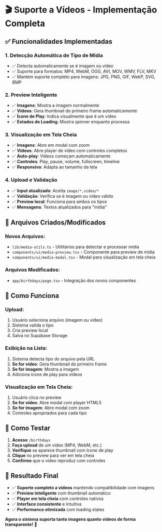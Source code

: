 # 🎬 Suporte a Vídeos - Implementação Completa

## ✅ **Funcionalidades Implementadas**

### 1. **Detecção Automática de Tipo de Mídia**
- ✅ Detecta automaticamente se é imagem ou vídeo
- ✅ Suporte para formatos: MP4, WebM, OGG, AVI, MOV, WMV, FLV, MKV
- ✅ Mantém suporte completo para imagens: JPG, PNG, GIF, WebP, SVG, BMP

### 2. **Preview Inteligente**
- ✅ **Imagens**: Mostra a imagem normalmente
- ✅ **Vídeos**: Gera thumbnail do primeiro frame automaticamente
- ✅ **Ícone de Play**: Indica visualmente que é um vídeo
- ✅ **Estados de Loading**: Mostra spinner enquanto processa

### 3. **Visualização em Tela Cheia**
- ✅ **Imagens**: Abre em modal com zoom
- ✅ **Vídeos**: Abre player de vídeo com controles completos
- ✅ **Auto-play**: Vídeos começam automaticamente
- ✅ **Controles**: Play, pause, volume, fullscreen, timeline
- ✅ **Responsivo**: Adapta ao tamanho da tela

### 4. **Upload e Validação**
- ✅ **Input atualizado**: Aceita `image/*,video/*`
- ✅ **Validação**: Verifica se é imagem ou vídeo válido
- ✅ **Preview local**: Funciona para ambos os tipos
- ✅ **Mensagens**: Textos atualizados para "mídia"

## 🔧 **Arquivos Criados/Modificados**

### Novos Arquivos:
- `lib/media-utils.ts` - Utilitários para detectar e processar mídia
- `components/ui/media-preview.tsx` - Componente para preview de mídia
- `components/ui/media-modal.tsx` - Modal para visualização em tela cheia

### Arquivos Modificados:
- `app/birthdays/page.tsx` - Integração dos novos componentes

## 🎯 **Como Funciona**

### Upload:
1. Usuário seleciona arquivo (imagem ou vídeo)
2. Sistema valida o tipo
3. Cria preview local
4. Salva no Supabase Storage

### Exibição na Lista:
1. Sistema detecta tipo do arquivo pela URL
2. **Se for vídeo**: Gera thumbnail do primeiro frame
3. **Se for imagem**: Mostra a imagem
4. Adiciona ícone de play para vídeos

### Visualização em Tela Cheia:
1. Usuário clica no preview
2. **Se for vídeo**: Abre modal com player HTML5
3. **Se for imagem**: Abre modal com zoom
4. Controles apropriados para cada tipo

## 🧪 **Como Testar**

1. **Acesse** `/birthdays`
2. **Faça upload** de um vídeo (MP4, WebM, etc.)
3. **Verifique** se aparece thumbnail com ícone de play
4. **Clique** no preview para ver em tela cheia
5. **Confirme** que o vídeo reproduz com controles

## 🎉 **Resultado Final**

- ✅ **Suporte completo a vídeos** mantendo compatibilidade com imagens
- ✅ **Preview inteligente** com thumbnail automático
- ✅ **Player em tela cheia** com controles nativos
- ✅ **Interface consistente** e intuitiva
- ✅ **Performance otimizada** com loading states

**Agora o sistema suporta tanto imagens quanto vídeos de forma transparente!** 🚀